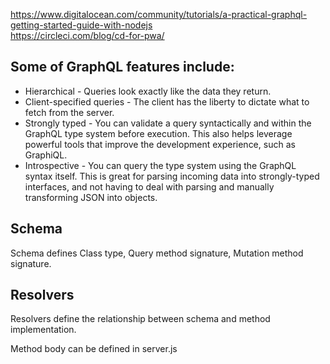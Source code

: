 https://www.digitalocean.com/community/tutorials/a-practical-graphql-getting-started-guide-with-nodejs      
https://circleci.com/blog/cd-for-pwa/       


## Some of GraphQL features include:       

- Hierarchical - Queries look exactly like the data they return.      
- Client-specified queries - The client has the liberty to dictate what to fetch from the server.     
- Strongly typed - You can validate a query syntactically and within the GraphQL type system before execution. This also helps leverage powerful tools that improve the development experience, such as GraphiQL.     
- Introspective - You can query the type system using the GraphQL syntax itself. This is great for parsing incoming data into strongly-typed interfaces, and not having to deal with parsing and manually transforming JSON into objects.     

## Schema       
Schema defines Class type, Query method signature, Mutation method signature.       

## Resolvers        
Resolvers define the relationship between schema and method implementation.     

Method body can be defined in server.js     

